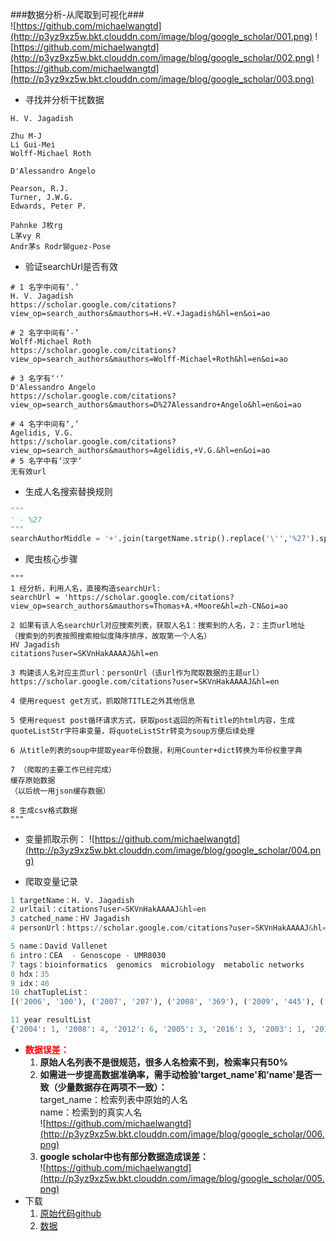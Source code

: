 ﻿###数据分析-从爬取到可视化###
<br>
![https://github.com/michaelwangtd](http://p3yz9xz5w.bkt.clouddn.com/image/blog/google_scholar/001.png)
![https://github.com/michaelwangtd](http://p3yz9xz5w.bkt.clouddn.com/image/blog/google_scholar/002.png)
![https://github.com/michaelwangtd](http://p3yz9xz5w.bkt.clouddn.com/image/blog/google_scholar/003.png)

* 寻找并分析干扰数据
```
H. V. Jagadish

Zhu M-J
Li Gui-Mei
Wolff-Michael Roth

D'Alessandro Angelo

Pearson, R.J.
Turner, J.W.G.
Edwards, Peter P.

Pahnke J枚rg 
L茅vy R
Andr茅s Rodr铆guez-Pose
```

* 验证searchUrl是否有效
```
# 1 名字中间有‘.’ 
H. V. Jagadish
https://scholar.google.com/citations?view_op=search_authors&mauthors=H.+V.+Jagadish&hl=en&oi=ao

# 2 名字中间有‘-’
Wolff-Michael Roth
https://scholar.google.com/citations?view_op=search_authors&mauthors=Wolff-Michael+Roth&hl=en&oi=ao

# 3 名字有‘'’
D'Alessandro Angelo
https://scholar.google.com/citations?view_op=search_authors&mauthors=D%27Alessandro+Angelo&hl=en&oi=ao

# 4 名字中间有‘,’
Agelidis, V.G.
https://scholar.google.com/citations?view_op=search_authors&mauthors=Agelidis,+V.G.&hl=en&oi=ao
# 5 名字中有‘汉字’
无有效url
```

* 生成人名搜索替换规则
```python
"""
' - %27
"""
searchAuthorMiddle = '+'.join(targetName.strip().replace('\'','%27').split(' '))
```

* 爬虫核心步骤
```
"""
1 经分析，利用人名，直接构造searchUrl:
searchUrl = 'https://scholar.google.com/citations?view_op=search_authors&mauthors=Thomas+A.+Moore&hl=zh-CN&oi=ao

2 如果有该人名searchUrl对应搜索列表，获取人名1：搜索到的人名，2：主页url地址
（搜索到的列表按照搜索相似度降序排序，故取第一个人名）
HV Jagadish
citations?user=SKVnHakAAAAJ&hl=en

3 构建该人名对应主页url：personUrl（该url作为爬取数据的主题url）
https://scholar.google.com/citations?user=SKVnHakAAAAJ&hl=en

4 使用request get方式，抓取除TITLE之外其他信息

5 使用request post循环请求方式，获取post返回的所有title的html内容，生成quoteListStr字符串变量，将quoteListStr转变为soup方便后续处理

6 从title列表的soup中提取year年份数据，利用Counter+dict转换为年份权重字典

7 （爬取的主要工作已经完成）
缓存原始数据
（以后统一用json缓存数据）

8 生成csv格式数据
"""
```

* 变量抓取示例：
![https://github.com/michaelwangtd](http://p3yz9xz5w.bkt.clouddn.com/image/blog/google_scholar/004.png)


* 爬取变量记录
```python
1 targetName：H. V. Jagadish
2 urltail：citations?user=SKVnHakAAAAJ&hl=en
3 catched_name：HV Jagadish
4 personUrl：https://scholar.google.com/citations?user=SKVnHakAAAAJ&hl=en

5 name：David Vallenet
6 intro：CEA  - Genoscope - UMR8030
7 tags：bioinformatics  genomics  microbiology  metabolic networks
8 hdx：35
9 idx：46
10 chatTupleList：
[('2006', '100'), ('2007', '207'), ('2008', '369'), ('2009', '445'), ('2010', '553'), ('2011', '692'), ('2012', '715'), ('2013', '852'), ('2014', '842'), ('2015', '862'), ('2016', '803'), ('2017', '819'), ('2018', '176')]

11 year resultList
{'2004': 1, '2008': 4, '2012': 6, '2005': 3, '2016': 3, '2003': 1, '2013': 4, '2017': 8, '2014': 5, '2009': 7, '2015': 3, '2018': 2, '2007': 6, '2002': 1, '2010': 2, '2011': 8, '2006': 7}

```

* <font color='red'>**数据误差：**</font>
    1. **原始人名列表不是很规范，很多人名检索不到，检索率只有50%**
    2. **如需进一步提高数据准确率，需手动检验'target_name'和'name'是否一致（少量数据存在两项不一致）：**<br>target_name：检索列表中原始的人名<br>name：检索到的真实人名<br>![https://github.com/michaelwangtd](http://p3yz9xz5w.bkt.clouddn.com/image/blog/google_scholar/006.png)
    3. **google scholar中也有部分数据造成误差：**<br>![https://github.com/michaelwangtd](http://p3yz9xz5w.bkt.clouddn.com/image/blog/google_scholar/005.png)
* 下载<br>
    1. [原始代码github](https://github.com/michaelwangtd/out-food/tree/master/spiderAcademicStatistics)
    2. [数据](https://pan.baidu.com/s/160_ABEiAShDxVXyLZ1JHvQ)
